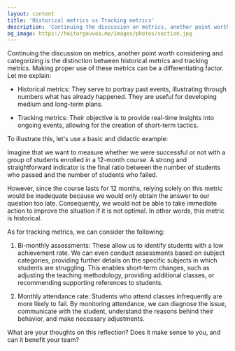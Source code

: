 ```yaml
---
layout: content
title: 'Historical metrics vs Tracking metrics'
description: 'Continuing the discussion on metrics, another point worth considering and categorizing is the distinction between historical metrics and tracking metrics.'
og_image: https://heitorgouvea.me/images/photos/section.jpg
---
```


Continuing the discussion on metrics, another point worth considering and categorizing is the distinction between historical metrics and tracking metrics. Making proper use of these metrics can be a differentiating factor. Let me explain:

- Historical metrics: They serve to portray past events, illustrating through numbers what has already happened. They are useful for developing medium and long-term plans.

- Tracking metrics: Their objective is to provide real-time insights into ongoing events, allowing for the creation of short-term tactics.

To illustrate this, let's use a basic and didactic example:

Imagine that we want to measure whether we were successful or not with a group of students enrolled in a 12-month course. A strong and straightforward indicator is the final ratio between the number of students who passed and the number of students who failed.

However, since the course lasts for 12 months, relying solely on this metric would be inadequate because we would only obtain the answer to our question too late. Consequently, we would not be able to take immediate action to improve the situation if it is not optimal. In other words, this metric is historical.

As for tracking metrics, we can consider the following:

1. Bi-monthly assessments: These allow us to identify students with a low achievement rate. We can even conduct assessments based on subject categories, providing further details on the specific subjects in which students are struggling. This enables short-term changes, such as adjusting the teaching methodology, providing additional classes, or recommending supporting references to students.

2. Monthly attendance rate: Students who attend classes infrequently are more likely to fail. By monitoring attendance, we can diagnose the issue, communicate with the student, understand the reasons behind their behavior, and make necessary adjustments.

What are your thoughts on this reflection? Does it make sense to you, and can it benefit your team?